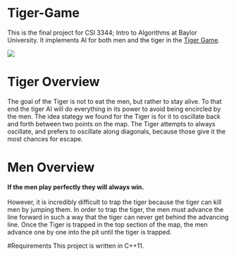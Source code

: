 # Tiger-Game
This is the final project for CSI 3344; Intro to Algorithms at Baylor University. It implements AI for both
men and the tiger in the [Tiger Game](https://en.wikipedia.org/wiki/Tiger_game).

![](https://upload.wikimedia.org/wikipedia/commons/thumb/8/8f/Tiger_game.svg/220px-Tiger_game.svg.png)

# Tiger Overview
The goal of the Tiger is not to eat the men, but rather to stay alive. To that end
the tiger AI will do everything in its power to avoid being encircled by the men. 
The idea stategy we found for the Tiger is for it to oscillate back and forth between two
points on the map. The Tiger attempts to always oscillate, and prefers to oscillate
along diagonals, because those give it the most chances for escape.

# Men Overview
**If the men play perfectly they will always win.** \
\
However, it is incredibly difficult to trap the tiger because the tiger can kill men by jumping them.
In order to trap the tiger, the men must advance the line forward in such a way that the tiger
can never get behind the advancing line. Once the Tiger is trapped in the top section of the map,
the men advance one by one into the pit until the tiger is trapped.

#Requirements
This project is written in C++11.